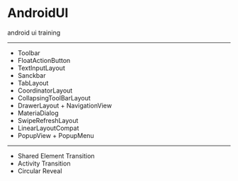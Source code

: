 # AndroidUI
android ui training
***
* Toolbar
* FloatActionButton
* TextInputLayout
* Sanckbar
* TabLayout
* CoordinatorLayout
* CollapsingToolBarLayout
* DrawerLayout + NavigationView
* MateriaDialog
* SwipeRefreshLayout
* LinearLayoutCompat
* PopupView + PopupMenu
***
* Shared Element Transition
* Activity Transition
* Circular Reveal

